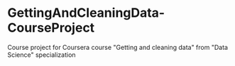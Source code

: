 GettingAndCleaningData-CourseProject
====================================

Course project for Coursera course "Getting and cleaning data" from "Data Science" specialization
